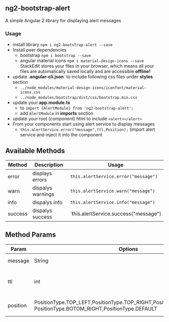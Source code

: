 ## ng2-bootstrap-alert

A simple Angular 2 library for displaying alert messages


### Usage
- install library  `npm i ng2-bootstrap-alert --save`
- Install peer dependencies
    - bootstrap  `npm i bootstrap --save`
    - angular material icons  `npm i material-design-icons --save`
StackEdit stores your files in your browser, which means all your files are automatically saved locally and are accessible **offline!**
- update **.angular-cli.json**` to include following css files under **styles** section
	- `../node_modules/material-design-icons/iconfont/material-icons.css`
    - `../node_modules/bootstrap/dist/css/bootstrap.min.css`
 - update your **app.module.ts**  
	 - to `import {AlertModule} from 'ng2-bootstrap-alert';`
	 - add `AlertModule` in **imports** section
- update your root (component) html to include `<alert></alert>` 
- From your components start using alert service to display messages
	-  `this.alertService.error("message",ttl,Position);` (import alert service and inject it into the component
	

## Available Methods

|  Method        |Description             |Usage                                 |
|----------------|------------------------|--------------------------------------|
|error           |displays errors         |`this.alertService.error("message")`  |
|warn            |dispalys warnings       |`this.alertService.warn("message")`   |
|info            |dispalys info           |`this.alertService.info("message")`   |
|success         |dispalys success        |`this.alertService.success("message") |

## Method Params

|  Param     |Options     |Required?  |  Default | Description |
|------------|------------|-----------|----------|-------------|
|message     |String      |Yes        |          |Message to display|
|ttl         | int        |No         | 0        | time in sec to display the message |
|position    |PositionType.TOP_LEFT,PositionType.TOP_RIGHT,PositionType.BOTTOM_LEFT, PositionType.BOTOM_RIGHT,PositionType.DEFAULT|No |  PositionType.DEFAULT | position of the message |
